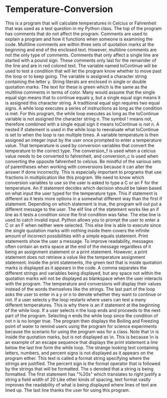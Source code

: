 # Temperature-Conversion
This is a program that will calculate temperatures in Celcius or Fahrenheit that was used as a test question in my Python class. The top of the program has comments that do not affect the program. Comments are used to explain a program and how it functions when someone is examining the code. Multiline comments are within three sets of quotation marks at the beginning and end of the enclosed text. However, multiline comments are not the only type of comments. Comments that only affect a single line are started with a pound sign. These comments only last for the remainder of the line and are in red colored text. The variable named toContinue will be used to test a condition that will let the program know whether to move past the loop or to keep going. The variable is assigned a character string containing the letter y. String literals are enclosed in single or double quotation marks. The text for these is green which is the same as the multiline comments in terms of color. Many would assume that the single equal sign means that to continue equals y, but a single equal sign means it is assigned this character string. A traditional equal sign requires two equal signs. A while loop executes a series of instructions as long as the condition is met. For this program, the while loop executes as long as the toContinue variable is not assigned the character string n. The symbol ! means not, therefore combined with a single equal sign it means toContinue is not n. A nested if statement is used in the while loop to reevaluate what toContinue is set to when the loop is ran multiple times. A variable temperature is then assigned an integer input by the user once prompted to enter a temperature value. That temperature is used by conversion variables that convert the temperature to the correct type. The conversion_f is used when a celcius value needs to be converted to fahrenheit, and conversion_c is used when converting the opposite fahrenheit to celcius. Be mindful of the various sets of parentheses when working with conversions because it can alter the answer if done incorrectly. This is especially important to programs that use fractions in multiplication like this program. We need to know which conversion variables to use so the user is asked to type a C or an F for the temperature. An if statement decides which decision should be taken based on what input the user typed for the temperature type. This if statement is different as it tests more options in a somewhat different way than the first if statement. Depending on which statement is true, the program will out put a different message to the user. The elif line of the statement works like an if line as it tests a condition since the first condition was false. The else line is used to catch invalid input. Python allows you to prompt the user to enter a C or an F when neither were selected. This else line is able to execute since the single quotation marks with nothing inside them covers the infinite amount of incorrect possibilities with a simple equals statement. Print statements show the user a message. To improve readability, messages often contain an extra space at the end of the message regardless of it being an assignment statement or a print statement. However, a print statement does not retrieve a value like the temperature assignment statement. Inside the print statements, the green text that is inside quotation marks is displayed as it appears in the code. A comma separates the different strings and variables being displayed, but any space not within the quotation marks will not be displayed as blankspace when the user interacts with the program. The temperature and conversions will display their values instead of the words themselves like the strings. The last part of the loop asks the user to enter in a y or n to denote whether they want to continue or not. If a user selects y the loop restarts where users can test a many different temperatures. This is why there is an if statement at the beginning of the while loop. If a user selects n the loop ends and proceeds to the next part of the program. Selecting n ends the while loop since the condition of not n is no longer true. The program then displays the Boiling and Freezing point of water to remind users using the program for science experiments because the scenario for using the program was for a class. Note that \n is inside the quotation marks, but is not displayed as \n. This is because \n is an example of an escape sequence that displays the print statement a line below the last line form the while loop. The strange looking text containing letters, numbers, and percent signs is not displayed as it appears on the program either. This text is called a format string specifying where the strings are justified. The percent sign is the format operator that is followed by the strings that will be formatted. The s denoted that a string is being formatted. The first statement has "%20s" which translates to right justify a string a field width of 20 Like other kinds of spacing, text format vastly improves the readability of what is being displayed where lines of text are lined up. The last line thanks the user for using this program. 
